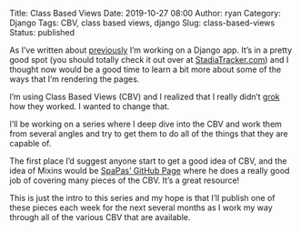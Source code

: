 Title: Class Based Views
Date: 2019-10-27 08:00
Author: ryan
Category: Django
Tags: CBV, class based views, django
Slug: class-based-views
Status: published

As I’ve written about [previously](/my-first-project-after-completing-the-100-days-of-web-in-python.html) I’m working on a Django app. It’s in a pretty good spot (you should totally check it out over at [StadiaTracker.com](https://www.stadiatracker.com)) and I thought now would be a good time to learn a bit more about some of the ways that I’m rendering the pages.

I’m using Class Based Views (CBV) and I realized that I really didn’t [grok](https://en.wikipedia.org/wiki/Grok) how they worked. I wanted to change that.

I’ll be working on a series where I deep dive into the CBV and work them from several angles and try to get them to do all of the things that they are capable of.

The first place I’d suggest anyone start to get a good idea of CBV, and the idea of Mixins would be [SpaPas’ GitHub Page](https://spapas.github.io/2018/03/19/comprehensive-django-cbv-guide/) where he does a really good job of covering many pieces of the CBV. It’s a great resource!

This is just the intro to this series and my hope is that I’ll publish one of these pieces each week for the next several months as I work my way through all of the various CBV that are available.
